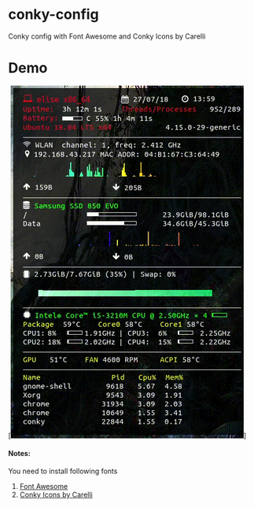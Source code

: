 # conky-config
Conky config with Font Awesome and Conky Icons by Carelli

# Demo
[![screenshot](https://github.com/ajitjadhav28/conky-config/blob/master/demo.gif)] 
  
#### **Notes**:
You need to install following fonts
1. [Font Awesome](https://github.com/FortAwesome/Font-Awesome)
2. [Conky Icons by Carelli](https://github.com/antoniocarelli/conky/blob/master/Conky%20Icons%20by%20Carelli.ttf)